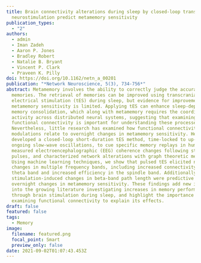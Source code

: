 ```yaml
---
title: Brain connectivity alterations during sleep by closed-loop transcranial
  neurostimulation predict metamemory sensitivity
publication_types:
  - "2"
authors:
  - admin
  - Iman Zadeh
  - Aaron P. Jones
  - Bradley Robert
  - Natalie B. Bryant
  - Vincent P. Clark
  - Praveen K. Pilly
doi: https://doi.org/10.1162/netn_a_00201
publication: "*Network Neuroscience, 5(3), 734-756*"
abstract: Metamemory involves the ability to correctly judge the accuracy of our
  memories. The retrieval of memories can be improved using transcranial
  electrical stimulation (tES) during sleep, but evidence for improvements to
  metamemory sensitivity is limited. Applying tES can enhance sleep-dependent
  memory consolidation, which along with metamemory requires the coordination of
  activity across distributed neural systems, suggesting that examining
  functional connectivity is important for understanding these processes.
  Nevertheless, little research has examined how functional connectivity
  modulations relate to overnight changes in metamemory sensitivity. Here, we
  developed a closed-loop short-duration tES method, time-locked to up-states of
  ongoing slow-wave oscillations, to cue specific memory replays in humans. We
  measured electroencephalographic (EEG) coherence changes following stimulation
  pulses, and characterized network alterations with graph theoretic metrics.
  Using machine learning techniques, we show that pulsed tES elicited network
  changes in multiple frequency bands, including increased connectivity in the
  theta band and increased efficiency in the spindle band. Additionally,
  stimulation-induced changes in beta-band path length were predictive of
  overnight changes in metamemory sensitivity. These findings add new insights
  into the growing literature investigating increases in memory performance
  through brain stimulation during sleep, and highlight the importance of
  examining functional connectivity to explain its effects.
draft: false
featured: false
tags:
  - Memory
image:
  filename: featured.png
  focal_point: Smart
  preview_only: false
date: 2021-09-02T01:07:43.453Z
---
```

